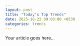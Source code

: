 ```yaml
---
layout: post
title: "Today's Top Trends"
date: 2025-10-22 09:00:00 +0530
categories: trends
---
```

Your article goes here...

